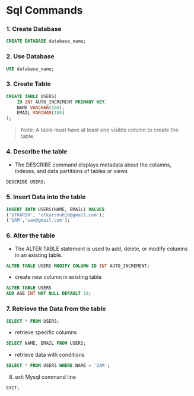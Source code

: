 # Sql Commands 

### 1. Create Database 

```sql
CREATE DATABASE database_name;
```

### 2. Use Database 

```sql
USE database_name;
```

### 3. Create Table 

```sql 
CREATE TABLE USERS(
    ID INT AUTO_INCREMENT PRIMARY KEY,
    NAME VARCHAR(100),
    EMAIL VARCHAR(100)
);
```
>Note: A table must have at least one visible column to create the table.

### 4. Describe the table 
- The DESCRIBE command displays metadata about the columns, indexes, and data partitions of tables or views

```sql
DESCRIBE USERS;
```

### 5. Insert Data into the table 

```sql
INSERT INTO USERS(NAME, EMAIL) VALUES 
('UTKARSH', 'utkarshuh16@gmail.com');
('SAM','sam@gmail.com');
```

### 6. Alter the table 
- The ALTER TABLE statement is used to add, delete, or modify columns in an existing table.

```sql
ALTER TABLE USERS MODIFY COLUMN ID INT AUTO_INCREMENT;
```
- create new column in existing table

```sql 
ALTER TABLE USERS 
ADD AGE INT NOT NULL DEFAULT 18;
```

### 7. Retrieve the Data from the table

```sql
SELECT * FROM USERS; 
```

- retrieve specific columns 
```sql 
SELECT NAME, EMAIL FROM USERS;
```

- retrieve data with conditions 
```sql 
SELECT * FROM USERS WHERE NAME = 'SAM';

```

8. exit Mysql command line 
```sql 
EXIT;
```